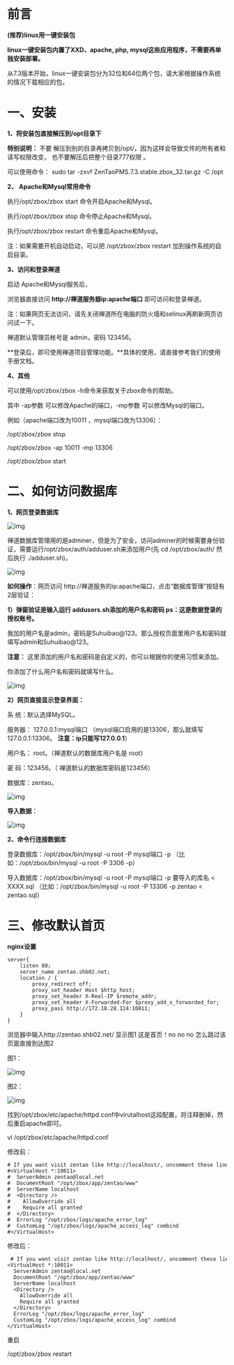 # 前言

**(推荐)linux用一键安装包**

**linux一键安装包内置了XXD、apache, php, mysql这些应用程序，不需要再单独安装部署。**

从7.3版本开始，linux一键安装包分为32位和64位两个包，请大家根据操作系统的情况下载相应的包。

# **一、安装**

**1、将安装包直接解压到/opt目录下**

**特别说明：** 不要 解压到别的目录再拷贝到/opt/，因为这样会导致文件的所有者和读写权限改变， 也不要解压后把整个目录777权限 。

可以使用命令： sudo tar -zxvf ZenTaoPMS.7.3.stable.zbox_32.tar.gz -C /opt

**2、** **Apache和Mysql常用命令**

执行/opt/zbox/zbox start 命令开启Apache和Mysql。

执行/opt/zbox/zbox stop 命令停止Apache和Mysql。

执行/opt/zbox/zbox restart 命令重启Apache和Mysql。

注：如果需要开机自动启动，可以把 /opt/zbox/zbox restart 加到操作系统的自启目录。

**3、访问和登录禅道**

启动 Apache和Mysql服务后，

浏览器直接访问 **http://禅道服务器ip:apache端口** 即可访问和登录禅道。

注：如果网页无法访问，请先关闭禅道所在电脑的防火墙和selinux再刷新网页访问试一下。

禅道默认管理员帐号是 admin，密码 123456。

**登录后，即可使用禅道项目管理功能。**具体的使用，请直接参考我们的使用手册文档。

**4、其他**

可以使用/opt/zbox/zbox -h命令来获取关于zbox命令的帮助。

其中 -ap参数 可以修改Apache的端口，-mp参数 可以修改Mysql的端口。

例如（apache端口改为10011 ，mysql端口改为13306）：

/opt/zbox/zbox stop

/opt/zbox/zbox -ap 10011 -mp 13306

/opt/zbox/zbox start

# **二、如何访问数据库**

**1、网页登录数据库**

![img](https://qxguide.oss-cn-beijing.aliyuncs.com/blog/images/wps1.jpg) 

禅道数据库管理用的是adminer，但是为了安全，访问adminer的时候需要身份验证，需要运行/opt/zbox/auth/adduser.sh来添加用户(先 cd /opt/zbox/auth/ 然后执行 ./adduser.sh)。

![img](https://qxguide.oss-cn-beijing.aliyuncs.com/blog/images/wps2.jpg) 

 

**如何操作**：网页访问 http://禅道服务的ip:apache端口，点击“数据库管理”按钮有2层验证：

**1）弹窗验证是输入运行 addusers.sh添加的用户名和密码 ps：这是数据登录的授权账号。**

我加的用户名是admin，密码是Suhuibao@123。那么授权页面里用户名和密码就填写admin和Suhuibao@123。

**注意：** 这里添加的用户名和密码是自定义的，你可以根据你的使用习惯来添加。

你添加了什么用户名和密码就填写什么。

![img](https://qxguide.oss-cn-beijing.aliyuncs.com/blog/images/wps3.jpg) 

 

**2）网页直接显示登录界面：**

系  统：默认选择MySQL。

服务器： 127.0.0.1:mysql端口 （mysql端口启用的是13306，那么就填写 127.0.0.1:13306。 **注意：ip只能写127.0.0.1**）

用户名： root。（禅道默认的数据库用户名是 root）

密  码：123456。（ 禅道默认的数据库密码是123456）

数据库：zentao。

![img](https://qxguide.oss-cn-beijing.aliyuncs.com/blog/images/wps4.jpg) 

**导入数据**：

![img](https://qxguide.oss-cn-beijing.aliyuncs.com/blog/images/wps5.jpg) 

**2、命令行连接数据库**

登录数据库：/opt/zbox/bin/mysql -u root -P mysql端口 -p （比如：/opt/zbox/bin/mysql -u root -P 3306 -p）

导入数据库：/opt/zbox/bin/mysql -u root -P mysql端口 -p 要导入的库名 < XXXX.sql （比如：/opt/zbox/bin/mysql -u root -P 13306 -p zentao < zentao.sql）

 

# **三、修改默认首页**

**nginx设置**

```
server{
    listen 80;
    server_name zentao.shb02.net;
    location / {
        proxy_redirect off;
        proxy_set_header Host $http_host;
        proxy_set_header X-Real-IP $remote_addr;
        proxy_set_header X-Forwarded-For $proxy_add_x_forwarded_for;
        proxy_pass http://172.18.28.124:10011;
    }
}
```

 

浏览器中输入http://zentao.shb02.net/ 显示图1 这是首页！no no no 怎么跳过该页面直接到达图2

图1：

![img](https://qxguide.oss-cn-beijing.aliyuncs.com/blog/images/wps6.jpg) 

 

图2：

![img](https://qxguide.oss-cn-beijing.aliyuncs.com/blog/images/wps7.jpg) 

找到/opt/zbox/etc/apache/httpd.conf中virutalhost这段配置，将注释删掉，然后重启apache即可。

 vi /opt/zbox/etc/apache/httpd.conf 

修改前：

```
# If you want visit zentao like http://localhost/, uncomment these lines.
#<VirtualHost *:10011>
#  ServerAdmin zentao@local.net
#  DocumentRoot "/opt/zbox/app/zentao/www"
#  ServerName localhost
#  <Directory />
#    AllowOverride all
#    Require all granted
#  </Directory>
#  ErrorLog "/opt/zbox/logs/apache_error_log"
#  CustomLog "/opt/zbox/logs/apache_access_log" combind
#</VirtualHost>

```



 修改后： 

```
 # If you want visit zentao like http://localhost/, uncomment these lines.
<VirtualHost *:10011>
  ServerAdmin zentao@local.net
  DocumentRoot "/opt/zbox/app/zentao/www"
  ServerName localhost
  <Directory />
    AllowOverride all
    Require all granted
  </Directory>
  ErrorLog "/opt/zbox/logs/apache_error_log"
  CustomLog "/opt/zbox/logs/apache_access_log" combind
</VirtualHost>
```

 重启 

/opt/zbox/zbox restart